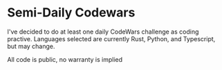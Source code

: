 # Semi-Daily Codewars 

I've decided to do at least one daily CodeWars challenge as coding practive. Languages selected are currently Rust, Python, and Typescript, but may change.

All code is public, no warranty is implied